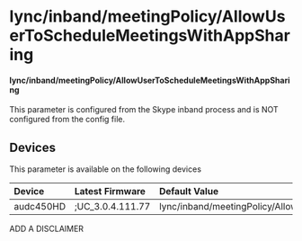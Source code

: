 ﻿---
description: lync/inband/meetingPolicy/AllowUserToScheduleMeetingsWithAppSharing
search:
    keywords: ['lync','inband','meetingPolicy','AllowUserToScheduleMeetingsWithAppSharing']
---

# lync/inband/meetingPolicy/AllowUserToScheduleMeetingsWithAppSharing

#### lync/inband/meetingPolicy/AllowUserToScheduleMeetingsWithAppSharing

This parameter is configured from the Skype inband process and is NOT configured from the config file.



## Devices
This parameter is available on the following devices

| Device | Latest Firmware | Default Value |
|:---|:---|:---|
| audc450HD | ;UC_3.0.4.111.77 | lync/inband/meetingPolicy/AllowUserToScheduleMeetingsWithAppSharing=NONE 

ADD A DISCLAIMER
